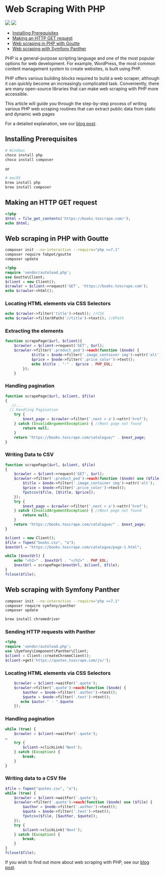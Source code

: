 # Web Scraping With PHP 

[<img src="https://img.shields.io/static/v1?label=&message=PHP&color=brightgreen" />](https://github.com/topics/php) [<img src="https://img.shields.io/static/v1?label=&message=Web%20Scraping&color=important" />](https://github.com/topics/web-scraping) 

- [Installing Prerequisites](#installing-prerequisites)
- [Making an HTTP GET request](#making-an-http-get-request)
- [Web scraping in PHP with Goutte](#web-scraping-in-php-with-goutte)
- [Web scraping with Symfony Panther](#web-scraping-with-symfony-panther)

PHP is a general-purpose scripting language and one of the most popular options for web development. For example, WordPress, the most common content management system to create websites, is built using PHP.

PHP offers various building blocks required to build a web scraper, although it can quickly become an increasingly complicated task. Conveniently, there are many open-source libraries that can make web scraping with PHP more accessible.

This article will guide you through the step-by-step process of writing various PHP web scraping routines that can extract public data from static and dynamic web pages

For a detailed explanation, see our [blog post](https://oxy.yt/Jr3d).

## Installing Prerequisites

```sh
# Windows
choco install php
choco install composer
```

or 

```sh
# macOS
brew install php
brew install composer
```

## Making an HTTP GET request

```php
<?php
$html = file_get_contents('https://books.toscrape.com/');
echo $html;
```

## Web scraping in PHP with Goutte

```sh
composer init --no-interaction --require="php >=7.1"
composer require fabpot/goutte
composer update
```

```php
<?php
require 'vendor/autoload.php';
use Goutte\Client;
$client = new Client();
$crawler = $client->request('GET', 'https://books.toscrape.com');
echo $crawler->html();
```

### Locating HTML elements via CSS Selectors

```php
echo $crawler->filter('title')->text(); //CSS
echo $crawler->filterXPath('//title')->text(); //XPath

```

### Extracting the elements

```php
function scrapePage($url, $client){
    $crawler = $client->request('GET', $url);
    $crawler->filter('.product_pod')->each(function ($node) {
            $title = $node->filter('.image_container img')->attr('alt');
            $price = $node->filter('.price_color')->text();
            echo $title . "-" . $price . PHP_EOL;
        });
    }
```



### Handling pagination

```php
function scrapePage($url, $client, $file)
{
   //...
  // Handling Pagination
    try {
        $next_page = $crawler->filter('.next > a')->attr('href');
    } catch (InvalidArgumentException) { //Next page not found
        return null;
    }
    return "https://books.toscrape.com/catalogue/" . $next_page;
}

```

### Writing Data to CSV

```php
function scrapePage($url, $client, $file)
{
    $crawler = $client->request('GET', $url);
    $crawler->filter('.product_pod')->each(function ($node) use ($file) {
        $title = $node->filter('.image_container img')->attr('alt');
        $price = $node->filter('.price_color')->text();
        fputcsv($file, [$title, $price]);
    });
    try {
        $next_page = $crawler->filter('.next > a')->attr('href');
    } catch (InvalidArgumentException) { //Next page not found
        return null;
    }
    return "https://books.toscrape.com/catalogue/" . $next_page;
}

$client = new Client();
$file = fopen("books.csv", "a");
$nextUrl = "https://books.toscrape.com/catalogue/page-1.html";

while ($nextUrl) {
    echo "<h2>" . $nextUrl . "</h2>" . PHP_EOL;
    $nextUrl = scrapePage($nextUrl, $client, $file);
}
fclose($file);
```



## Web scraping with Symfony Panther

```sh
composer init --no-interaction --require="php >=7.1" 
composer require symfony/panther
composer update

brew install chromedriver
```

### Sending HTTP requests with Panther

```php
<?php
require 'vendor/autoload.php';
use \Symfony\Component\Panther\Client;
$client = Client::createChromeClient();
$client->get('https://quotes.toscrape.com/js/');
```

### Locating HTML elements via CSS Selectors

```php
    $crawler = $client->waitFor('.quote');
    $crawler->filter('.quote')->each(function ($node) {
        $author = $node->filter('.author')->text();
        $quote = $node->filter('.text')->text();
       echo $autor." - ".$quote
    });
```

### Handling pagination

```php
while (true) {
    $crawler = $client->waitFor('.quote');
…
    try {
        $client->clickLink('Next');
    } catch (Exception) {
        break;
    }
}
```

### Writing data to a CSV file

```php
$file = fopen("quotes.csv", "a");
while (true) {
    $crawler = $client->waitFor('.quote');
    $crawler->filter('.quote')->each(function ($node) use ($file) {
        $author = $node->filter('.author')->text();
        $quote = $node->filter('.text')->text();
        fputcsv($file, [$author, $quote]);
    });
    try {
        $client->clickLink('Next');
    } catch (Exception) {
        break;
    }
}
fclose($file);
```



If you wish to find out more about web scraping with PHP, see our [blog post](https://oxy.yt/Jr3d).
